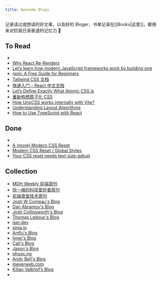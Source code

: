 ```yaml
---
title: Awesome Blogs
---
```


记录读过或想读的好文章，以及好的 Bloger，书单记录在[[Books|这里]]，都用来对抗我日渐衰退的记忆力 🥹

## To Read

- 
- [Why React Re-Renders](https://www.joshwcomeau.com/react/why-react-re-renders/)
- [Let’s learn how modern JavaScript frameworks work by building one](https://nolanlawson.com/2023/12/02/lets-learn-how-modern-javascript-frameworks-work-by-building-one/)
- [npm: A Free Guide for Beginners](https://css-tricks.com/a-complete-beginners-guide-to-npm/)
- [Tailwind CSS 文档](https://tailwindcss.com/docs/installation)
- [快速入门 – React 中文文档](https://zh-hans.react.dev/learn)
- [Let’s Define Exactly What Atomic CSS is](https://css-tricks.com/lets-define-exactly-atomic-css/)
- [重新构想原子化 CSS](https://antfu.me/posts/reimagine-atomic-css-zh)
- [How UnoCSS works internally with Vite?](https://jser.dev/2023-09-17-how-unocss-works-with-vite/)
- [Understanding Layout Algorithms](https://www.joshwcomeau.com/css/understanding-layout-algorithms/)
- [How to Use TypeScript with React](https://www.freecodecamp.org/news/use-typescript-with-react/)


## Done

- 
- [A (more) Modern CSS Reset](https://andy-bell.co.uk/a-more-modern-css-reset/)
- [Modern CSS Reset / Global Styles](https://www.joshwcomeau.com/css/custom-css-reset/)
- [Your CSS reset needs text-size-adjust](https://kilianvalkhof.com/2022/css-html/your-css-reset-needs-text-size-adjust-probably/)


## Collection

- [MDH Weekly 前端周刊](https://mdhweekly.com/weekly)
- [阮一峰的科技爱好者周刊](https://www.ruanyifeng.com/blog/)
- [前端食堂技术周刊](https://github.com/Geekhyt/weekly)
- [Josh W Comeau's Blog](https://www.joshwcomeau.com/)
- [Dan Abramov's Blog](https://overreacted.io/)
- [Josh Collinsworth's Blog](https://joshcollinsworth.com/)
- [Thomas Ledoux's Blog](https://www.thomasledoux.be/blog)
- [jser.dev](https://jser.dev/)
- [sinja.io](https://sinja.io/)
- [Antfu's Blog](https://antfu.me/posts)
- [Innei's Blog](https://innei.in/posts)
- [Cali's Blog](https://cali.so/blog)
- [Jason's Blog](https://www.learnwithjason.dev/blog/)
- [phuoc.ng](https://phuoc.ng/)
- [Andy Bell's Blog](https://andy-bell.co.uk/blog/)
- [meyerweb.com](https://meyerweb.com/)
- [Kilian Valkhof’s Blog](https://kilianvalkhof.com/)
- 


